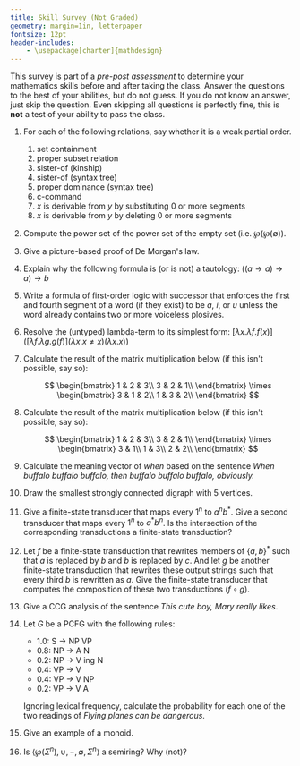 ```yaml
---
title: Skill Survey (Not Graded)
geometry: margin=1in, letterpaper
fontsize: 12pt
header-includes:
    - \usepackage[charter]{mathdesign}
---
```


This survey is part of a *pre-post assessment* to determine your mathematics skills before and after taking the class.
Answer the questions to the best of your abilities, but do not guess.
If you do not know an answer, just skip the question.
Even skipping all questions is perfectly fine, this is **not** a test of your ability to pass the class.

1.  For each of the following relations, say whether it is a weak partial order.

    1. set containment
    1. proper subset relation
    1. sister-of (kinship)
    1. sister-of (syntax tree)
    1. proper dominance (syntax tree)
    1. c-command
    1. $x$ is derivable from $y$ by substituting 0 or more segments
    1. $x$ is derivable from $y$ by deleting 0 or more segments

1.  Compute the power set of the power set of the empty set (i.e. $\wp(\wp(\emptyset))$.

1.  Give a picture-based proof of De Morgan's law.

1.  Explain why the following formula is (or is not) a tautology: $((a \rightarrow a) \rightarrow a) \rightarrow b$

1.  Write a formula of first-order logic with successor that enforces the first and fourth segment of a word (if they exist) to be $a$, $i$, or $u$ unless the word already contains two or more voiceless plosives.

1.  Resolve the (untyped) lambda-term to its simplest form: $[\lambda x. \lambda f. f(x)]([\lambda f. \lambda g. g(f)](\lambda x. x \neq x)(\lambda x. x))$

1.  Calculate the result of the matrix multiplication below (if this isn't possible, say so):

    $$
    \begin{bmatrix}
    1 & 2 & 3\\
    3 & 2 & 1\\
    \end{bmatrix}
    \times
    \begin{bmatrix}
    3 & 1 & 2\\
    1 & 3 & 2\\
    \end{bmatrix}
    $$

1.  Calculate the result of the matrix multiplication below (if this isn't possible, say so):

    $$
    \begin{bmatrix}
    1 & 2 & 3\\
    3 & 2 & 1\\
    \end{bmatrix}
    \times
    \begin{bmatrix}
    3 & 1\\
    1 & 3\\
    2 & 2\\
    \end{bmatrix}
    $$

1.  Calculate the meaning vector of *when* based on the sentence *When buffalo buffalo buffalo, then buffalo buffalo buffalo, obviously.*

1.  Draw the smallest strongly connected digraph with 5 vertices.

1.  Give a finite-state transducer that maps every $1^n$ to $a^n b^*$.
    Give a second transducer that maps every $1^n$ to $a^* b^n$.
    Is the intersection of the corresponding transductions a finite-state transduction?

1.  Let $f$ be a finite-state transduction that rewrites members of $\{a,b\}^*$ such that $a$ is replaced by $b$ and $b$ is replaced by $c$.
    And let $g$ be another finite-state transduction that rewrites these output strings such that every third $b$ is rewritten as $a$.
    Give the finite-state transducer that computes the composition of these two transductions ($f \circ g$).

1.  Give a CCG analysis of the sentence *This cute boy, Mary really likes*.

1.  Let $G$ be a PCFG with the following rules:

    - 1.0: S $\rightarrow$ NP VP
    - 0.8: NP $\rightarrow$ A N
    - 0.2: NP $\rightarrow$ V ing N
    - 0.4: VP $\rightarrow$ V
    - 0.4: VP $\rightarrow$ V NP
    - 0.2: VP $\rightarrow$ V A

    Ignoring lexical frequency, calculate the probability for each one of the two readings of *Flying planes can be dangerous*.

1.  Give an example of a monoid.

1.  Is $\langle \wp(\Sigma^n), \cup, -, \emptyset, \Sigma^n \rangle$ a semiring? Why (not)?
